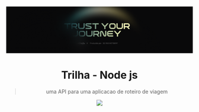 ![logo](../doc/img/NLW_capa.png)

<div align="center" >
 
# Trilha - Node js

> uma API para uma aplicacao de roteiro de viagem

<img style="width: 80px;" src="https://static-00.iconduck.com/assets.00/node-js-icon-454x512-nztofx17.png"/>

</div>
